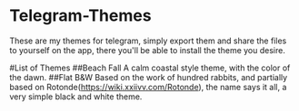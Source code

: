 # Telegram-Themes
These are my themes for telegram, simply export them and share the files to yourself on the app, there you'll be able to install the theme you desire.

#List of Themes
##Beach Fall
A calm coastal style theme, with the color of the dawn.
##Flat B&W
Based on the work of hundred rabbits, and partially based on Rotonde(https://wiki.xxiivv.com/Rotonde), the name says it all, a very simple black and white theme.
